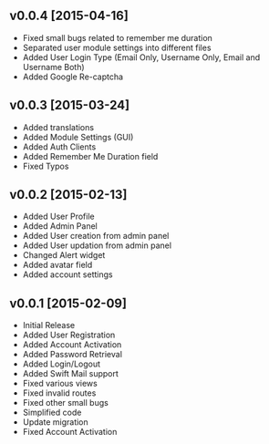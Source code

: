 v0.0.4 [2015-04-16]
-------------------

- Fixed small bugs related to remember me duration
- Separated user module settings into different files
- Added User Login Type (Email Only, Username Only, Email and Username Both)
- Added Google Re-captcha

v0.0.3 [2015-03-24]
-------------------

- Added translations
- Added Module Settings (GUI)
- Added Auth Clients
- Added Remember Me Duration field
- Fixed Typos

v0.0.2 [2015-02-13]
-------------------

- Added User Profile
- Added Admin Panel
- Added User creation from admin panel
- Added User updation from admin panel
- Changed Alert widget
- Added avatar field
- Added account settings

v0.0.1 [2015-02-09]
-------------------

- Initial Release
- Added User Registration
- Added Account Activation
- Added Password Retrieval
- Added Login/Logout
- Added Swift Mail support
- Fixed various views
- Fixed invalid routes
- Fixed other small bugs
- Simplified code
- Update migration
- Fixed Account Activation
